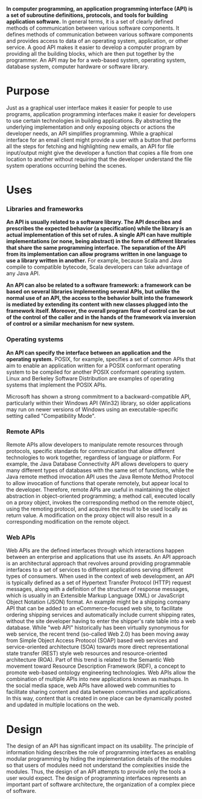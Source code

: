 __In computer programming, an application programming interface (API) is a set of subroutine definitions, protocols, and tools for building application software.__ In general terms, it is a set of clearly defined methods of communication between various software components. It defines methods of communication between various software components and provides access to data of an operating system, application, or other service. A good API makes it easier to develop a computer program by providing all the building blocks, which are then put together by the programmer. An API may be for a web-based system, operating system, database system, computer hardware or software library. 


# Purpose

Just as a graphical user interface makes it easier for people to use programs, application programming interfaces make it easier for developers to use certain technologies in building applications. By abstracting the underlying implementation and only exposing objects or actions the developer needs, an API simplifies programming. While a graphical interface for an email client might provide a user with a button that performs all the steps for fetching and highlighting new emails, an API for file input/output might give the developer a function that copies a file from one location to another without requiring that the developer understand the file system operations occurring behind the scenes.

# Uses

### Libraries and frameworks

__An API is usually related to a software library. The API describes and prescribes the expected behavior (a specification) while the library is an actual implementation of this set of rules. A single API can have multiple implementations (or none, being abstract) in the form of different libraries that share the same programming interface. The separation of the API from its implementation can allow programs written in one language to use a library written in another.__ For example, because Scala and Java compile to compatible bytecode, Scala developers can take advantage of any Java API.

__An API can also be related to a software framework: a framework can be based on several libraries implementing several APIs, but unlike the normal use of an API, the access to the behavior built into the framework is mediated by extending its content with new classes plugged into the framework itself. Moreover, the overall program flow of control can be out of the control of the caller and in the hands of the framework via inversion of control or a similar mechanism for new system.__

### Operating systems

__An API can specify the interface between an application and the operating system.__ POSIX, for example, specifies a set of common APIs that aim to enable an application written for a POSIX conformant operating system to be compiled for another POSIX conformant operating system. Linux and Berkeley Software Distribution are examples of operating systems that implement the POSIX APIs.

Microsoft has shown a strong commitment to a backward-compatible API, particularly within their Windows API (Win32) library, so older applications may run on newer versions of Windows using an executable-specific setting called "Compatibility Mode".

### Remote APIs

Remote APIs allow developers to manipulate remote resources through protocols, specific standards for communication that allow different technologies to work together, regardless of language or platform. For example, the Java Database Connectivity API allows developers to query many different types of databases with the same set of functions, while the Java remote method invocation API uses the Java Remote Method Protocol to allow invocation of functions that operate remotely, but appear local to the developer. Therefore, remote APIs are useful in maintaining the object abstraction in object-oriented programming; a method call, executed locally on a proxy object, invokes the corresponding method on the remote object, using the remoting protocol, and acquires the result to be used locally as return value. A modification on the proxy object will also result in a corresponding modification on the remote object.

### Web APIs

Web APIs are the defined interfaces through which interactions happen between an enterprise and applications that use its assets. An API approach is an architectural approach that revolves around providing programmable interfaces to a set of services to different applications serving different types of consumers. When used in the context of web development, an API is typically defined as a set of Hypertext Transfer Protocol (HTTP) request messages, along with a definition of the structure of response messages, which is usually in an Extensible Markup Language (XML) or JavaScript Object Notation (JSON) format. An example might be a shipping company API that can be added to an eCommerce-focused web site, to facilitate ordering shipping services and automatically include current shipping rates, without the site developer having to enter the shipper's rate table into a web database. While "web API" historically has been virtually synonymous for web service, the recent trend (so-called Web 2.0) has been moving away from Simple Object Access Protocol (SOAP) based web services and service-oriented architecture (SOA) towards more direct representational state transfer (REST) style web resources and resource-oriented architecture (ROA). Part of this trend is related to the Semantic Web movement toward Resource Description Framework (RDF), a concept to promote web-based ontology engineering technologies. Web APIs allow the combination of multiple APIs into new applications known as mashups. In the social media space, web APIs have allowed web communities to facilitate sharing content and data between communities and applications. In this way, content that is created in one place can be dynamically posted and updated in multiple locations on the web.

# Design

The design of an API has significant impact on its usability. The principle of information hiding describes the role of programming interfaces as enabling modular programming by hiding the implementation details of the modules so that users of modules need not understand the complexities inside the modules. Thus, the design of an API attempts to provide only the tools a user would expect. The design of programming interfaces represents an important part of software architecture, the organization of a complex piece of software.





